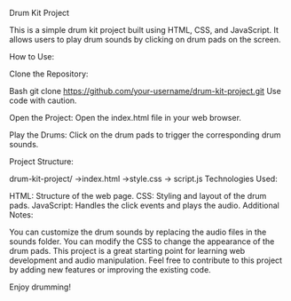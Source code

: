 Drum Kit Project

This is a simple drum kit project built using HTML, CSS, and JavaScript. It allows users to play drum sounds by clicking on drum pads on the screen.

How to Use:

Clone the Repository:

Bash
git clone https://github.com/your-username/drum-kit-project.git
Use code with caution.

Open the Project:
Open the index.html file in your web browser.

Play the Drums:
Click on the drum pads to trigger the corresponding drum sounds.

Project Structure:

drum-kit-project/
->index.html
->style.css
-> script.js
Technologies Used:

HTML: Structure of the web page.
CSS: Styling and layout of the drum pads.
JavaScript: Handles the click events and plays the audio.
Additional Notes:

You can customize the drum sounds by replacing the audio files in the sounds folder.
You can modify the CSS to change the appearance of the drum pads.
This project is a great starting point for learning web development and audio manipulation.
Feel free to contribute to this project by adding new features or improving the existing code.

Enjoy drumming!
